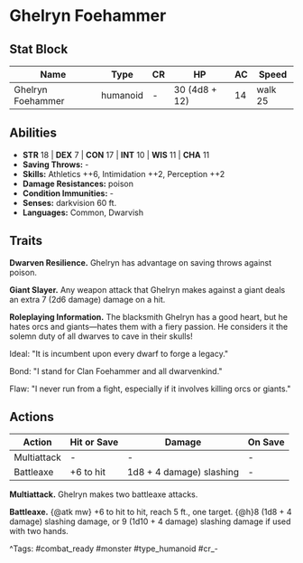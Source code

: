 # Ghelryn Foehammer

## Stat Block

| Name | Type | CR | HP | AC | Speed |
|------|------|----|----|----|-------|
| Ghelryn Foehammer | humanoid | - | 30 (4d8 + 12) | 14 | walk 25 |

## Abilities

- **STR** 18 | **DEX** 7 | **CON** 17 | **INT** 10 | **WIS** 11 | **CHA** 11
- **Saving Throws:** -  
- **Skills:** Athletics ++6, Intimidation ++2, Perception ++2  
- **Damage Resistances:** poison  
- **Condition Immunities:** -  
- **Senses:** darkvision 60 ft.  
- **Languages:** Common, Dwarvish

## Traits

**Dwarven Resilience.** Ghelryn has advantage on saving throws against poison.

**Giant Slayer.** Any weapon attack that Ghelryn makes against a giant deals an extra 7 (2d6 damage) damage on a hit.

**Roleplaying Information.** The blacksmith Ghelryn has a good heart, but he hates orcs and giants—hates them with a fiery passion. He considers it the solemn duty of all dwarves to cave in their skulls!

Ideal: "It is incumbent upon every dwarf to forge a legacy."

Bond: "I stand for Clan Foehammer and all dwarvenkind."

Flaw: "I never run from a fight, especially if it involves killing orcs or giants."


## Actions

| Action | Hit or Save | Damage | On Save |
|--------|--------------|--------|----------|
| Multiattack | - | - | - |
| Battleaxe | +6 to hit | 1d8 + 4 damage) slashing | - |

**Multiattack.** Ghelryn makes two battleaxe attacks.

**Battleaxe.** {@atk mw} +6 to hit to hit, reach 5 ft., one target. {@h}8 (1d8 + 4 damage) slashing damage, or 9 (1d10 + 4 damage) slashing damage if used with two hands.


^Tags: #combat_ready #monster #type_humanoid #cr_-